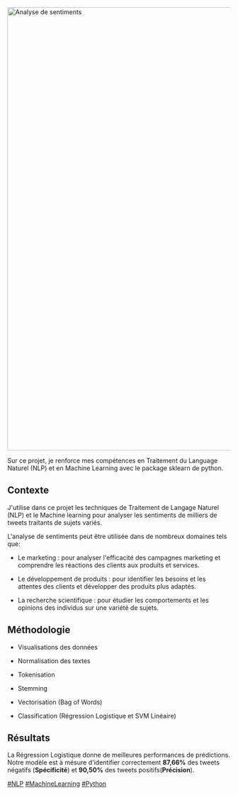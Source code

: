 <img width="1000" alt="Analyse de sentiments" src="https://github.com/Djamel-yod/NLP-Analyses-de-Sentiments/assets/60408184/a1de4b3a-5fa0-4947-95d3-3d2fa34c61f7">


Sur ce projet, je renforce mes compétences en Traitement du Language Naturel (NLP) et en Machine Learning avec le package sklearn de python.

## Contexte

J'utilise dans ce projet les techniques de Traitement de Langage Naturel (NLP) et le Machine learning pour analyser les sentiments de milliers de tweets traitants de sujets variés. 

L'analyse de sentiments peut être utilisée dans de nombreux domaines tels que: 

* Le marketing : pour analyser l'efficacité des campagnes marketing et comprendre les réactions des clients aux produits et services.

* Le développement de produits : pour identifier les besoins et les attentes des clients et développer des produits plus adaptés.

* La recherche scientifique : pour étudier les comportements et les opinions des individus sur une variété de sujets.

## Méthodologie

* Visualisations des données

* Normalisation des textes

* Tokenisation

* Stemming

* Vectorisation (Bag of Words)

* Classification (Régression Logistique et SVM Linéaire)

## Résultats

La Régression Logistique donne de meilleures performances de prédictions. Notre modèle est à mésure d'identifier correctement **87,66%** des tweets négatifs (**Spécificité**) et **90,50%** des tweets positifs(**Précision**).

<a href="#">#NLP</a>
<a href="#">#MachineLearning</a>
<a href="#">#Python</a>
